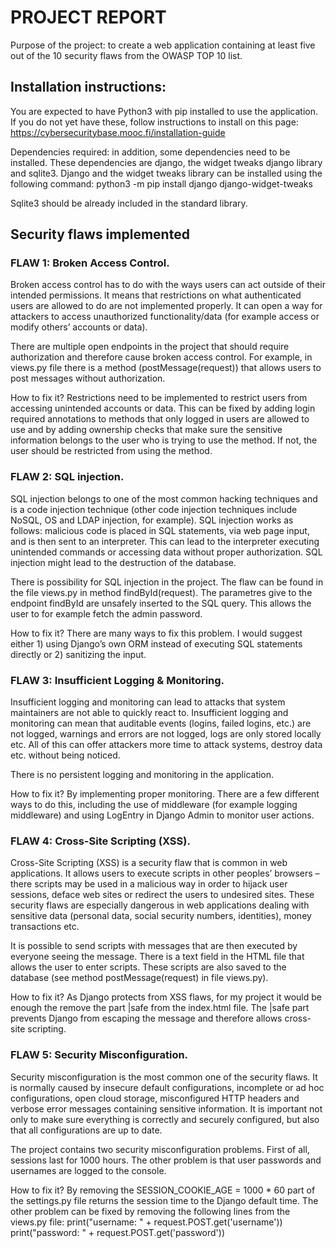 # PROJECT REPORT

Purpose of the project: to create a web application containing at least five out of the 10 security flaws from the OWASP TOP 10 list.

## Installation instructions:

You are expected to have Python3 with pip installed to use the application. If you do not yet have these, follow instructions to install on this page: https://cybersecuritybase.mooc.fi/installation-guide

Dependencies required: in addition, some dependencies need to be installed. These dependencies are django, the widget tweaks django library and sqlite3. Django and the widget tweaks library can be installed using the following command:
python3 -m pip install django django-widget-tweaks

Sqlite3 should be already included in the standard library.


## Security flaws implemented

### FLAW 1: Broken Access Control. 

Broken access control has to do with the ways users can act outside of their intended permissions. It means that restrictions on what authenticated users are allowed to do are not implemented properly. It can open a way for attackers to access unauthorized functionality/data (for example access or modify others’ accounts or data).

There are multiple open endpoints in the project that should require authorization and therefore cause broken access control. For example, in views.py file there is a method (postMessage(request)) that allows users to post messages without authorization.

How to fix it? Restrictions need to be implemented to restrict users from accessing unintended accounts or data. This can be fixed by adding login required annotations to methods that only logged in users are allowed to use and by adding ownership checks that make sure the sensitive information belongs to the user who is trying to use the method. If not, the user should be restricted from using the method.

### FLAW 2: SQL injection.

SQL injection belongs to one of the most common hacking techniques and is a code injection technique (other code injection techniques include NoSQL, OS and LDAP injection, for example). SQL injection works as follows: malicious code is placed in SQL statements, via web page input, and is then sent to an interpreter. This can lead to the interpreter executing unintended commands or accessing data without proper authorization. SQL injection might lead to the destruction of the database.

There is possibility for SQL injection in the project. The flaw can be found in the file views.py in method findById(request). The parametres give to the endpoint findById are unsafely inserted to the SQL query. This allows the user to for example fetch the admin password.

How to fix it? There are many ways to fix this problem. I would suggest either 1) using Django’s own ORM instead of executing SQL statements directly or 2) sanitizing the input.

### FLAW 3: Insufficient Logging & Monitoring. 

Insufficient logging and monitoring can lead to attacks that system maintainers are not able to quickly react to. Insufficient logging and monitoring can mean that auditable events (logins, failed logins, etc.) are not logged, warnings and errors are not logged, logs are only stored locally etc. All of this can offer attackers more time to attack systems, destroy data etc. without being noticed.

There is no persistent logging and monitoring in the application.

How to fix it? By implementing proper monitoring. There are a few different ways to do this, including the use of middleware (for example logging middleware) and using LogEntry in Django Admin to monitor user actions.

### FLAW 4: Cross-Site Scripting (XSS). 

Cross-Site Scripting (XSS) is a security flaw that is common in web applications. It allows users to execute scripts in other peoples’ browsers – there scripts may be used in a malicious way in order to hijack user sessions, deface web sites or redirect the users to undesired sites. These security flaws are especially dangerous in web applications dealing with sensitive data (personal data, social security numbers, identities), money transactions etc.

It is possible to send scripts with messages that are then executed by everyone seeing the message. There is a text field in the HTML file that allows the user to enter scripts. These scripts are also saved to the database (see method postMessage(request) in file views.py).

How to fix it? As Django protects from XSS flaws, for my project it would be enough the remove the part |safe from the index.html file. The |safe part prevents Django from escaping the message and therefore allows cross-site scripting.

### FLAW 5: Security Misconfiguration. 

Security misconfiguration is the most common one of the security flaws. It is normally caused by insecure default configurations, incomplete or ad hoc configurations, open cloud storage, misconfigured HTTP headers and verbose error messages containing sensitive information. It is important not only to make sure everything is correctly and securely configured, but also that all configurations are up to date.

The project contains two security misconfiguration problems. First of all, sessions last for 1000 hours. The other problem is that user passwords and usernames are logged to the console.

How to fix it? By removing the SESSION_COOKIE_AGE = 1000 * 60 part of the settings.py file returns the session time to the Django default time. The other problem can be fixed by removing the following lines from the views.py file:
print("username: " + request.POST.get('username'))
print("password: " + request.POST.get('password'))
